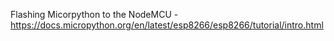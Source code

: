 

Flashing Micorpython to the NodeMCU - https://docs.micropython.org/en/latest/esp8266/esp8266/tutorial/intro.html


